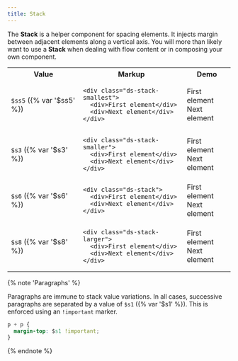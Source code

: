 ```yaml
---
title: Stack
---
```


The **Stack** is a helper component for spacing elements. It injects margin between adjacent elements along a vertical axis. You will more than likely want to use a **Stack** when dealing with flow content or in composing your own component.

<table class="site-table">
  <tbody><tr>
    <th>Value</th>
    <th>Markup</th>
    <th>Demo</th>
  </tr>
  <tr>
    <td><code>$ss5</code> ({% var '$ss5' %})</td>
    <td>
<pre><code class="language-html">&lt;div class="ds-stack-smallest"&gt;
  &lt;div&gt;First element&lt;/div&gt;
  &lt;div&gt;Next element&lt;/div&gt;
&lt;/div&gt;
</code></pre>
  </td>
    <td class="ds-scope">
      <div class="ds-stack-smallest">
        <div class="site-box-dashed">First element</div>
        <div class="site-box-dashed">Next element</div>
      </div>
    </td>
  </tr>
  <tr>
    <td><code>$s3</code> ({% var '$s3' %})</td>
    <td>
<pre><code class="language-html">&lt;div class="ds-stack-smaller"&gt;
  &lt;div&gt;First element&lt;/div&gt;
  &lt;div&gt;Next element&lt;/div&gt;
&lt;/div&gt;
</code></pre>
  </td>
    <td class="ds-scope">
    <div class="ds-stack-smaller">
      <div class="site-box-dashed">First element</div>
      <div class="site-box-dashed">Next element</div>
    </div>
    </td>
  </tr>
  <tr>
    <td><code>$s6</code> ({% var '$s6' %})</td>
    <td>
<pre><code class="language-html">&lt;div class="ds-stack"&gt;
  &lt;div&gt;First element&lt;/div&gt;
  &lt;div&gt;Next element&lt;/div&gt;
&lt;/div&gt;
</code></pre>
  </td>
    <td class="ds-scope">
      <div class="ds-stack">
        <div class="site-box-dashed">First element</div>
        <div class="site-box-dashed">Next element</div>
      </div>
    </td>
  </tr>
  <tr>
    <td><code>$s8</code> ({% var '$s8' %})</td>
    <td>
<pre><code class="language-html">&lt;div class="ds-stack-larger"&gt;
  &lt;div&gt;First element&lt;/div&gt;
  &lt;div&gt;Next element&lt;/div&gt;
&lt;/div&gt;
</code></pre>
  </td>
    <td class="ds-scope">
      <div class="ds-stack-larger">
        <div class="site-box-dashed">First element</div>
        <div class="site-box-dashed">Next element</div>
      </div>
    </td>
  </tr>
</tbody>
</table>

{% note 'Paragraphs' %}

Paragraphs are immune to stack value variations. In all cases, successive paragraphs are separated by a value of `$s1` ({% var '$s1' %}). This is enforced using an `!important` marker.

```css
p + p {
  margin-top: $s1 !important;
}
```

{% endnote %}